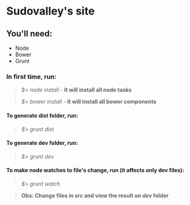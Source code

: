 # Sudovalley's site

## You'll need:
* Node
* Bower
* Grunt

### In first time, run:
> _$> node install_ - **It will install all node tasks**

> _$> bower install_ - **It will install all bower components**

#### To generate dist folder, run:
> _$> grunt dist_

#### To generate dev folder, run:
> _$> grunt dev_

#### To make node watches to file's change, run (it affects only dev files):
> _$> grunt watch_


> **Obs: Change files in *src* and view the result on *dev* folder**
